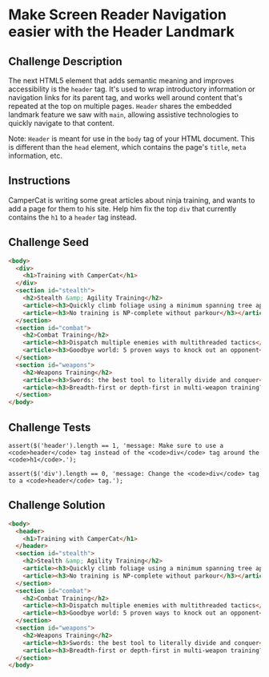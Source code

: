 # Make Screen Reader Navigation easier with the Header Landmark

## Challenge Description

The next HTML5 element that adds semantic meaning and improves accessibility is the `header` tag. It's used to wrap introductory information or navigation links for its parent tag, and works well around content that's repeated at the top on multiple pages. `Header` shares the embedded landmark feature we saw with `main`, allowing assistive technologies to quickly navigate to that content.

Note:
`Header` is meant for use in the `body` tag of your HTML document. This is different than the `head` element, which contains the page's `title`, `meta` information, etc.

## Instructions

CamperCat is writing some great articles about ninja training, and wants to add a page for them to his site. Help him fix the top `div` that currently contains the `h1` to a `header` tag instead.

## Challenge Seed

```html
<body>
  <div>
    <h1>Training with CamperCat</h1>
  </div>
  <section id="stealth">
    <h2>Stealth &amp; Agility Training</h2>
    <article><h3>Quickly climb foliage using a minimum spanning tree approach</h3></article>
    <article><h3>No training is NP-complete without parkour</h3></article>
  </section>
  <section id="combat">
    <h2>Combat Training</h2>
    <article><h3>Dispatch multiple enemies with multithreaded tactics</h3></article>
    <article><h3>Goodbye world: 5 proven ways to knock out an opponent</h3></article>
  </section>
  <section id="weapons">
    <h2>Weapons Training</h2>
    <article><h3>Swords: the best tool to literally divide and conquer</h3></article>
    <article><h3>Breadth-first or depth-first in multi-weapon training?</h3></article>
  </section>
</body>
```

## Challenge Tests

```
assert($('header').length == 1, 'message: Make sure to use a <code>header</code> tag instead of the <code>div</code> tag around the <code>h1</code>.');

assert($('div').length == 0, 'message: Change the <code>div</code> tag to a <code>header</code> tag.');
```

## Challenge Solution

```html
<body>
  <header>
    <h1>Training with CamperCat</h1>
  </header>
  <section id="stealth">
    <h2>Stealth &amp; Agility Training</h2>
    <article><h3>Quickly climb foliage using a minimum spanning tree approach</h3></article>
    <article><h3>No training is NP-complete without parkour</h3></article>
  </section>
  <section id="combat">
    <h2>Combat Training</h2>
    <article><h3>Dispatch multiple enemies with multithreaded tactics</h3></article>
    <article><h3>Goodbye world: 5 proven ways to knock out an opponent</h3></article>
  </section>
  <section id="weapons">
    <h2>Weapons Training</h2>
    <article><h3>Swords: the best tool to literally divide and conquer</h3></article>
    <article><h3>Breadth-first or depth-first in multi-weapon training?</h3></article>
  </section>
</body>
```
